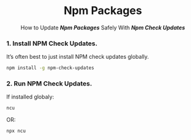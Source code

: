 <h1 align="center">Npm Packages</h1>

<p align="center">How to Update <b><i>Npm Packages</i></b> Safely With <b><i>Npm Check Updates</i></b></p>

### 1. Install NPM Check Updates.

  It’s often best to just install NPM check updates globally.
  ```bash
  npm install -g npm-check-updates
  ```
### 2. Run NPM Check Updates.

  If installed globaly:
  ```bash
  ncu
  ```
  OR:
  
  ```bash
  npx ncu
  ```
